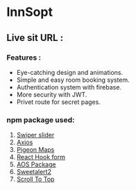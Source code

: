 # InnSopt

## Live sit URL :  

### Features :

* Eye-catching design and animations.
* Simple and easy room booking system.
* Authentication system with firebase.
* More security with JWT.
* Privet route for secret pages.

###  npm package used:

1. [Swiper slider](https://swiperjs.com/)
2. [Axios](https://axios-http.com/docs/intro)
3. [Pigeon Maps](https://pigeon-maps.js.org/)
4. [React Hook form](https://react-hook-form.com/)
5. [AOS Package](https://www.npmjs.com/package/aos)
6. [Sweetalert2](https://sweetalert2.github.io/#download)
7. [Scroll To Top](https://www.npmjs.com/package/react-scroll-to-top)